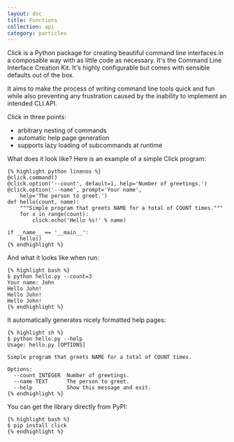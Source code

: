 ```yaml
---
layout: doc
title: Functions
collection: api
category: particles
---
```


Click is a Python package for creating beautiful command line interfaces in a composable way with as little code as necessary. It's the Command
Line Interface Creation Kit. It's highly configurable but comes with sensible defaults out of the box.

It aims to make the process of writing command line tools quick and fun
while also preventing any frustration caused by the inability to implement
an intended CLI API.

Click in three points:

*   arbitrary nesting of commands
*   automatic help page generation
*   supports lazy loading of subcommands at runtime

What does it look like?  Here is an example of a simple Click program:

	{% highlight python linenos %}
	@click.command()
	@click.option('--count', default=1, help='Number of greetings.')
	@click.option('--name', prompt='Your name',
		help='The person to greet.')
	def hello(count, name):
		"""Simple program that greets NAME for a total of COUNT times."""
		for x in range(count):
			click.echo('Hello %s!' % name)
			
    if __name__ == '__main__':
		hello()
	{% endhighlight %}

And what it looks like when run:

	{% highlight bash %}
	$ python hello.py --count=3
    Your name: John
    Hello John!
    Hello John!
    Hello John!
	{% endhighlight %}

It automatically generates nicely formatted help pages:

	{% highlight sh %}
	$ python hello.py --help
    Usage: hello.py [OPTIONS]
	
	Simple program that greets NAME for a total of COUNT times.
	  
    Options:
      --count INTEGER  Number of greetings.
      --name TEXT      The person to greet.
      --help           Show this message and exit.
	{% endhighlight %}


You can get the library directly from PyPI:

	{% highlight bash %}
    $ pip install click
	{% endhighlight %}